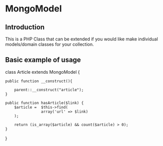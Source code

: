 MongoModel
=============

## Introduction

This is a PHP Class that can be extended if you would like make individual models/domain classes for your collection.

## Basic example of usage

class Article extends MongoModel {

    public function __construct(){

        parent::__construct("article");
    }

    public function hasArticle($link) {
        $article =  $this->find(
                    array('url' => $link)
        );

        return (is_array($article) && count($article) > 0);
    }

}